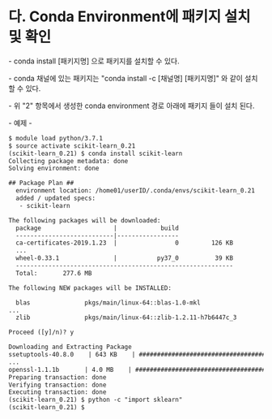 # 다. Conda Environment에 패키지 설치 및 확인

\- conda install \[패키지명] 으로 패키지를 설치할 수 있다.

\- conda 채널에 있는 패키지는 "conda install -c \[채널명] \[패키지명]" 와 같이 설치 할 수 있다.

\- 위 "2" 항목에서 생성한 conda environment 경로 아래에 패키지 들이 설치 된다.

\- 예제 -

```html
$ module load python/3.7.1
$ source activate scikit-learn_0.21
(scikit-learn_0.21) $ conda install scikit-learn
Collecting package metadata: done
Solving environment: done

## Package Plan ##
  environment location: /home01/userID/.conda/envs/scikit-learn_0.21  
  added / updated specs:   
   - scikit-learn

The following packages will be downloaded:    
  package                    |            build    
  ---------------------------|-----------------    
  ca-certificates-2019.1.23  |                0         126 KB    
  ...      
  wheel-0.33.1               |           py37_0          39 KB    
  ------------------------------------------------------------                                           
  Total:       277.6 MB

The following NEW packages will be INSTALLED:  

  blas               pkgs/main/linux-64::blas-1.0-mkl 
...   
  zlib               pkgs/main/linux-64::zlib-1.2.11-h7b6447c_3

Proceed ([y]/n)? y

Downloading and Extracting Package
ssetuptools-40.8.0    | 643 KB    | ##################################### | 100% 
...
openssl-1.1.1b       | 4.0 MB    | ##################################### | 100% 
Preparing transaction: done
Verifying transaction: done
Executing transaction: done
(scikit-learn_0.21) $ python -c "import sklearn"
(scikit-learn_0.21) $
```

